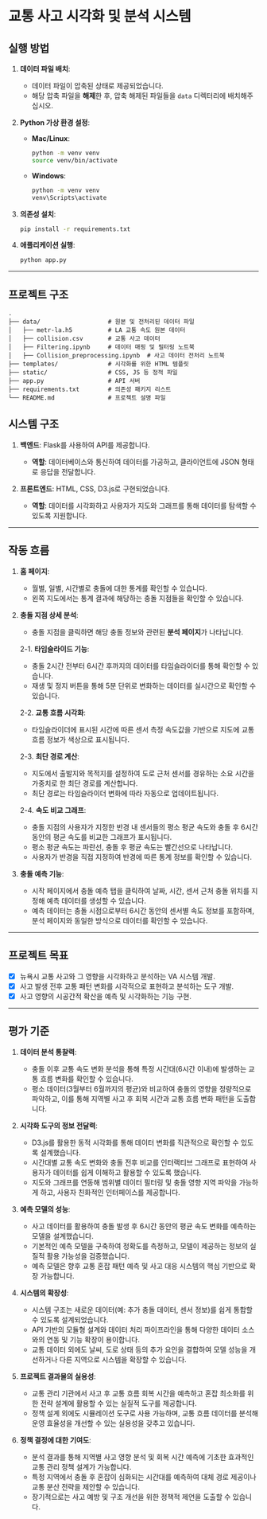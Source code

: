 # 교통 사고 시각화 및 분석 시스템

## 실행 방법

1. **데이터 파일 배치**:
    - 데이터 파일이 압축된 상태로 제공되었습니다.
    - 해당 압축 파일을 **해제**한 후, 압축 해제된 파일들을 `data` 디렉터리에 배치해주십시오.

2. **Python 가상 환경 설정**:
    - **Mac/Linux**:
      ```bash
      python -m venv venv
      source venv/bin/activate
      ```
    - **Windows**:
      ```bash
      python -m venv venv
      venv\Scripts\activate 
      ```

3. **의존성 설치**:
    ```bash
    pip install -r requirements.txt
    ```

4. **애플리케이션 실행**:
    ```bash
    python app.py
    ```

---

## 프로젝트 구조
```plaintext
.
├── data/                   # 원본 및 전처리된 데이터 파일
│   ├── metr-la.h5          # LA 교통 속도 원본 데이터
│   ├── collision.csv       # 교통 사고 데이터
│   ├── Filtering.ipynb     # 데이터 매핑 및 필터링 노트북
│   ├── Collision_preprocessing.ipynb  # 사고 데이터 전처리 노트북
├── templates/              # 시각화를 위한 HTML 템플릿
├── static/                 # CSS, JS 등 정적 파일
├── app.py                  # API 서버
├── requirements.txt        # 의존성 패키지 리스트
└── README.md               # 프로젝트 설명 파일
```

## 시스템 구조
1. **백엔드**: Flask를 사용하여 API를 제공합니다.
   - **역할**: 데이터베이스와 통신하여 데이터를 가공하고, 클라이언트에 JSON 형태로 응답을 전달합니다.
   
2. **프론트엔드**: HTML, CSS, D3.js로 구현되었습니다.
   - **역할**: 데이터를 시각화하고 사용자가 지도와 그래프를 통해 데이터를 탐색할 수 있도록 지원합니다.

---

## 작동 흐름
1. **홈 페이지**:
   - 월별, 일별, 시간별로 충돌에 대한 통계를 확인할 수 있습니다.
   - 왼쪽 지도에서는 통계 결과에 해당하는 충돌 지점들을 확인할 수 있습니다.

2. **충돌 지점 상세 분석**:
   - 충돌 지점을 클릭하면 해당 충돌 정보와 관련된 **분석 페이지**가 나타납니다.
   
   2-1. **타임슬라이드 기능**:
   - 충돌 2시간 전부터 6시간 후까지의 데이터를 타임슬라이더를 통해 확인할 수 있습니다.
   - 재생 및 정지 버튼을 통해 5분 단위로 변화하는 데이터를 실시간으로 확인할 수 있습니다.
   
   2-2. **교통 흐름 시각화**:
   - 타임슬라이더에 표시된 시간에 따른 센서 측정 속도값을 기반으로 지도에 교통 흐름 정보가 색상으로 표시됩니다.
   
   2-3. **최단 경로 계산**:
   - 지도에서 출발지와 목적지를 설정하여 도로 근처 센서를 경유하는 소요 시간을 가중치로 한 최단 경로를 계산합니다.
   - 최단 경로는 타임슬라이더 변화에 따라 자동으로 업데이트됩니다.
   
   2-4. **속도 비교 그래프**:
   - 충돌 지점의 사용자가 지정한 반경 내 센서들의 평소 평균 속도와 충돌 후 6시간 동안의 평균 속도를 비교한 그래프가 표시됩니다.
   - 평소 평균 속도는 파란선, 충돌 후 평균 속도는 빨간선으로 나타납니다.
   - 사용자가 반경을 직접 지정하여 반경에 따른 통계 정보를 확인할 수 있습니다.

3. **충돌 예측 기능**:
   - 시작 페이지에서 충돌 예측 탭을 클릭하여 날짜, 시간, 센서 근처 충돌 위치를 지정해 예측 데이터를 생성할 수 있습니다.
   - 예측 데이터는 충돌 시점으로부터 6시간 동안의 센서별 속도 정보를 포함하며, 분석 페이지와 동일한 방식으로 데이터를 확인할 수 있습니다.

---

## 프로젝트 목표
- [x] 뉴욕시 교통 사고와 그 영향을 시각화하고 분석하는 VA 시스템 개발.
- [x] 사고 발생 전후 교통 패턴 변화를 시각적으로 표현하고 분석하는 도구 개발.
- [x] 사고 영향의 시공간적 확산을 예측 및 시각화하는 기능 구현.

---

## 평가 기준
1. **데이터 분석 통찰력**:
   - 충돌 이후 교통 속도 변화 분석을 통해 특정 시간대(6시간 이내)에 발생하는 교통 흐름 변화를 확인할 수 있습니다.
   - 평소 데이터(3월부터 6월까지의 평균)와 비교하여 충돌의 영향을 정량적으로 파악하고, 이를 통해 지역별 사고 후 회복 시간과 교통 흐름 변화 패턴을 도출합니다.

2. **시각화 도구의 정보 전달력**:
   - D3.js를 활용한 동적 시각화를 통해 데이터 변화를 직관적으로 확인할 수 있도록 설계했습니다.
   - 시간대별 교통 속도 변화와 충돌 전후 비교를 인터랙티브 그래프로 표현하여 사용자가 데이터를 쉽게 이해하고 활용할 수 있도록 했습니다.
   - 지도와 그래프를 연동해 범위별 데이터 필터링 및 충돌 영향 지역 파악을 가능하게 하고, 사용자 친화적인 인터페이스를 제공합니다.

3. **예측 모델의 성능**:
   - 사고 데이터를 활용하여 충돌 발생 후 6시간 동안의 평균 속도 변화를 예측하는 모델을 설계했습니다.
   - 기본적인 예측 모델을 구축하여 정확도를 측정하고, 모델이 제공하는 정보의 실질적 활용 가능성을 검증했습니다.
   - 예측 모델은 향후 교통 혼잡 패턴 예측 및 사고 대응 시스템의 핵심 기반으로 확장 가능합니다.

4. **시스템의 확장성**:
   - 시스템 구조는 새로운 데이터(예: 추가 충돌 데이터, 센서 정보)를 쉽게 통합할 수 있도록 설계되었습니다.
   - API 기반의 모듈형 설계와 데이터 처리 파이프라인을 통해 다양한 데이터 소스와의 연동 및 기능 확장이 용이합니다.
   - 교통 데이터 외에도 날씨, 도로 상태 등의 추가 요인을 결합하여 모델 성능을 개선하거나 다른 지역으로 시스템을 확장할 수 있습니다.

5. **프로젝트 결과물의 실용성**:
   - 교통 관리 기관에서 사고 후 교통 흐름 회복 시간을 예측하고 혼잡 최소화를 위한 전략 설계에 활용할 수 있는 실질적 도구를 제공합니다.
   - 정책 설계 외에도 시뮬레이션 도구로 사용 가능하며, 교통 흐름 데이터를 분석해 운영 효율성을 개선할 수 있는 실용성을 갖추고 있습니다.

6. **정책 결정에 대한 기여도**:
   - 분석 결과를 통해 지역별 사고 영향 분석 및 회복 시간 예측에 기초한 효과적인 교통 관리 정책 설계가 가능합니다.
   - 특정 지역에서 충돌 후 혼잡이 심화되는 시간대를 예측하여 대체 경로 제공이나 교통 분산 전략을 제안할 수 있습니다.
   - 장기적으로는 사고 예방 및 구조 개선을 위한 정책적 제언을 도출할 수 있습니다.

